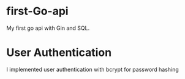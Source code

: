 # first-Go-api
My first go api with Gin and SQL.

# User Authentication
I implemented user authentication with bcrypt for password hashing
